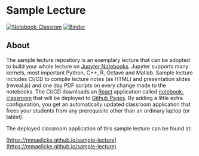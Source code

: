 # Sample Lecture

[![Notebook-Classrom](https://github.com/mmaelicke/sample-lecture/workflows/Notebook-Classrom/badge.svg)](https://mmaelicke.github.io/sample-lecture)
[![Binder](https://mybinder.org/badge_logo.svg)](https://mybinder.org/v2/gh/mmaelicke/sample-lecture/master)

## About

The sample lecture repository is an exemplary lecture that can be adopted to build your whole lecture on [Jupyter Notebooks](https://jupyter.org). Jupyter supports many kernels, most important Python, C++, R, Octave and Matlab. Sample lecture includes 
CI/CD to compile lecture notes (as HTML) and presentation slides (reveal.js) and one day PDF scripts on every change made to the notebooks.
The CI/CD downloads an [React](https://reactjs.org) application called [notebook-classroom](https://github.com/hydrocode-de/notebook-classroom) that will be deployed to [Github Pages](https://pages.github.com). By adding a little extra configuration, you get an automatically updated classroom application that frees your students from any prerequisite other than an ordinary laptop (or tablet).

The deployed classroom application of this sample lecture can be found at:

[https://mmaelicke.github.io/sample-lecture](https://mmaelicke.github.io/sample-lecture)

